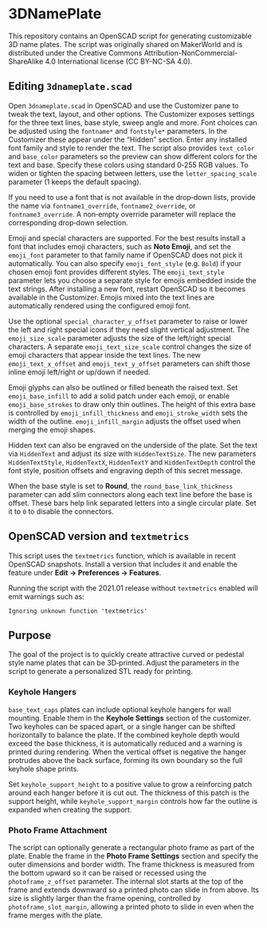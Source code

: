 # 3DNamePlate

This repository contains an OpenSCAD script for generating customizable 3D name plates. The script was originally shared on MakerWorld and is distributed under the Creative Commons Attribution-NonCommercial-ShareAlike 4.0 International license (CC BY-NC-SA 4.0).

## Editing `3dnameplate.scad`

Open `3dnameplate.scad` in OpenSCAD and use the Customizer pane to tweak the text, layout, and other options. The Customizer exposes settings for the three text lines, base style, sweep angle and more. Font choices can be adjusted using the `fontname*` and `fontstyle*` parameters. In the Customizer these appear under the “Hidden” section. Enter any installed font family and style to render the text. The script also provides `text_color` and `base_color` parameters so the preview can show different colors for the text and base. Specify these colors using standard 0‑255 RGB values.
To widen or tighten the spacing between letters, use the `letter_spacing_scale` parameter (1 keeps the default spacing).

If you need to use a font that is not available in the drop‑down lists, provide the name via `fontname1_override`, `fontname2_override`, or `fontname3_override`. A non‑empty override parameter will replace the corresponding drop‑down selection.

Emoji and special characters are supported. For the best results install a font that includes emoji characters, such as **Noto Emoji**, and set the `emoji_font` parameter to that family name if OpenSCAD does not pick it automatically. You can also specify `emoji_font_style` (e.g. `Bold`) if your chosen emoji font provides different styles. The `emoji_text_style` parameter lets you choose a separate style for emojis embedded inside the text strings. After installing a new font, restart OpenSCAD so it becomes available in the Customizer. Emojis mixed into the text lines are automatically rendered using the configured emoji font.

Use the optional `special_character_y_offset` parameter to raise or lower the left and right special icons if they need slight vertical adjustment.
The `emoji_size_scale` parameter adjusts the size of the left/right special characters. A separate `emoji_text_size_scale` control changes the size of emoji characters that appear inside the text lines.
The new `emoji_text_x_offset` and `emoji_text_y_offset` parameters can shift those inline emoji left/right or up/down if needed.

Emoji glyphs can also be outlined or filled beneath the raised text. Set `emoji_base_infill` to add a solid patch under each emoji, or enable `emoji_base_strokes` to draw only thin outlines. The height of this extra base is controlled by `emoji_infill_thickness` and `emoji_stroke_width` sets the width of the outline. `emoji_infill_margin` adjusts the offset used when merging the emoji shapes.

Hidden text can also be engraved on the underside of the plate. Set the text via `HiddenText` and adjust its size with `HiddenTextSize`. The new parameters `HiddenTextStyle`, `HiddenTextX`, `HiddenTextY` and `HiddenTextDepth` control the font style, position offsets and engraving depth of this secret message.

When the base style is set to **Round**, the `round_base_link_thickness` parameter can add slim connectors along each text line before the base is offset. These bars help link separated letters into a single circular plate. Set it to `0` to disable the connectors.

## OpenSCAD version and `textmetrics`

This script uses the `textmetrics` function, which is available in recent OpenSCAD snapshots. Install a version that includes it and enable the feature under **Edit → Preferences → Features**.

Running the script with the 2021.01 release without `textmetrics` enabled will emit warnings such as:

```
Ignoring unknown function 'textmetrics'
```


## Purpose

The goal of the project is to quickly create attractive curved or pedestal style name plates that can be 3D‑printed. Adjust the parameters in the script to generate a personalized STL ready for printing.


### Keyhole Hangers

`base_text_caps` plates can include optional keyhole hangers for wall mounting. Enable them in the **Keyhole Settings** section of the customizer. Two keyholes can be spaced apart, or a single hanger can be shifted horizontally to balance the plate. If the combined keyhole depth would exceed the base thickness, it is automatically reduced and a warning is printed during rendering. When the vertical offset is negative the hanger protrudes above the back surface, forming its own boundary so the full keyhole shape prints.

Set `keyhole_support_height` to a positive value to grow a reinforcing patch
around each hanger before it is cut out. The thickness of this patch is the
support height, while `keyhole_support_margin` controls how far the outline is
expanded when creating the support.

### Photo Frame Attachment

The script can optionally generate a rectangular photo frame as part of the
plate. Enable the frame in the **Photo Frame Settings** section and specify the
outer dimensions and border width. The frame thickness is measured from the
bottom upward so it can be raised or recessed using the `photoframe_z_offset`
parameter. The internal slot starts at the top of the frame and extends
downward so a printed photo can slide in from above. Its size is slightly
larger than the frame opening, controlled by `photoframe_slot_margin`, allowing
a printed photo to slide in even when the frame merges with the plate.
